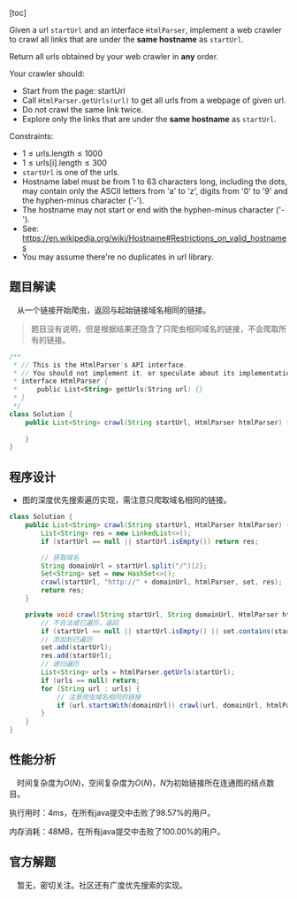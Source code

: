 [toc]

Given a url `startUrl` and an interface `HtmlParser`, implement a web crawler to crawl all links that are under the **same hostname** as `startUrl`. 

Return all urls obtained by your web crawler in **any** order.

Your crawler should:

* Start from the page: startUrl
* Call `HtmlParser.getUrls(url)` to get all urls from a webpage of given url.
* Do not crawl the same link twice.
* Explore only the links that are under the **same hostname** as `startUrl`.



Constraints:

* $1 \le \text{urls.length} \le 1000$
* $1 \le \text{urls[i].length} \le 300$
* `startUrl` is one of the urls.
* Hostname label must be from 1 to 63 characters long, including the dots, may contain only the ASCII letters from 'a' to 'z', digits  from '0' to '9' and the hyphen-minus character ('-').
* The hostname may not start or end with the hyphen-minus character ('-'). 
* See:  https://en.wikipedia.org/wiki/Hostname#Restrictions_on_valid_hostnames
* You may assume there're no duplicates in url library.



## 题目解读

&emsp;从一个链接开始爬虫，返回与起始链接域名相同的链接。

> 题目没有说明，但是根据结果还隐含了只爬虫相同域名的链接，不会爬取所有的链接。

```java
/**
 * // This is the HtmlParser's API interface.
 * // You should not implement it, or speculate about its implementation
 * interface HtmlParser {
 *     public List<String> getUrls(String url) {}
 * }
 */
class Solution {
    public List<String> crawl(String startUrl, HtmlParser htmlParser) {
        
    }
}
```

## 程序设计

* 图的深度优先搜索遍历实现，需注意只爬取域名相同的链接。

```java
class Solution {
    public List<String> crawl(String startUrl, HtmlParser htmlParser) {
        List<String> res = new LinkedList<>();
        if (startUrl == null || startUrl.isEmpty()) return res;

        // 获取域名
        String domainUrl = startUrl.split("/")[2];
        Set<String> set = new HashSet<>();
        crawl(startUrl, "http://" + domainUrl, htmlParser, set, res);
        return res;
    }

    private void crawl(String startUrl, String domainUrl, HtmlParser htmlParser, Set<String> set, List<String> res) {
        // 不合法或已遍历，返回
        if (startUrl == null || startUrl.isEmpty() || set.contains(startUrl)) return;
        // 添加到已遍历
        set.add(startUrl);
        res.add(startUrl);
        // 递归遍历
        List<String> urls = htmlParser.getUrls(startUrl);
        if (urls == null) return;
        for (String url : urls) {
            // 注意爬虫域名相同的链接
            if (url.startsWith(domainUrl)) crawl(url, domainUrl, htmlParser, set, res);
        }
    }
}
```

## 性能分析

&emsp;时间复杂度为$O(N)$，空间复杂度为$O(N)$，$N$为初始链接所在连通图的结点数目。

执行用时：4ms，在所有java提交中击败了98.57%的用户。

内存消耗：48MB，在所有java提交中击败了100.00%的用户。

## 官方解题

&emsp;暂无，密切关注。社区还有广度优先搜索的实现。